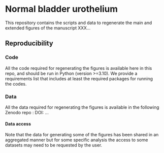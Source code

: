# Normal bladder urothelium

This repository contains the scripts and data to regenerate the main and extended figures of the manuscript XXX...

## Reproducibility

### Code

All the code required for regenerating the figures is available here in this repo, and should be run in Python (version >=3.10).
We provide a requirements list that includes at least the required packages for running the codes.

### Data

All the data required for regenerating the figures is available in the following Zenodo repo : DOI: ...

#### Data access

Note that the data for generating some of the figures has been shared in an aggregated manner but for some specific analysis the access to some datasets may need to be requested by the user.